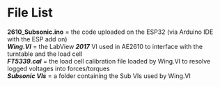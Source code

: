 # File List
**2610_Subsonic.ino** = the code uploaded on the ESP32 (via Arduino IDE with the ESP add on) <br>
***Wing.VI***           = the LabView ***2017*** VI used in AE2610 to interface with the turntable and the load cell <br>
***FT5339.cal***        = the load cell calibration file loaded by Wing.VI to resolve logged voltages into forces/torques <br>
***Subsonic VIs***      = a folder containing the Sub VIs used by Wing.VI <br>

